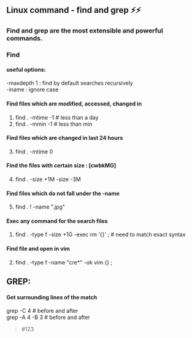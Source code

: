 ## Linux command - find and grep  ⚡⚡️                                                      
### Find and grep are the most extensible and powerful commands.
                                                                                   
### Find 
#### useful options:                                                            
\-maxdepth 1 : find by default searches recursively                                 
\-iname : ignore case                                                               
                                                                                   
#### Find files which are modified, accessed, changed in                                
1. find . -mtime -1 # less than a day                                              
2. find . -mmin -1 # less than min                                                 
                                                                                   
#### Find files which are changed in last 24 hours                                      
3. find . -mtime 0                                                                 
                                                                                   
#### Find the files with certain size : [cwbkMG]                                        
4. find . -size +1M -size -3M                                                      
                                                                                   
#### Find files which do not fall under the -name                                       
5. find . ! -name ".jpg"                                                           
                                                                                   
#### Exec any command for the search files                                              
1. find . -type f -size +1G -exec rm '{}' \;  # need to match exact syntax         
                                                                                   
#### Find file and open in vim                                                          
2. find . -type f -name "cre*" -ok vim {} \;                                       
                                                                                                                                   
## GREP:                                                                           
#### Get surrounding lines of the match                                              
grep <string> -C 4 # before and after                                              
grep <string> -A 4 -B 3 # before and after              

> #123                           
